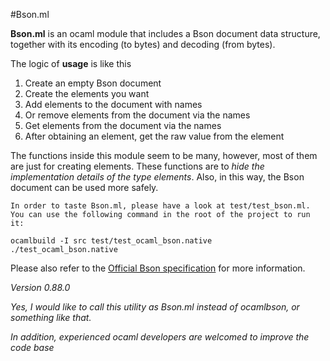 #Bson.ml

**Bson.ml** is an ocaml module that includes a Bson document data structure, together with its encoding (to bytes) and decoding (from bytes). 

The logic of **usage** is like this

1. Create an empty Bson document
2. Create the elements you want
3. Add elements to the document with names
4. Or remove elements from the document via the names
5. Get elements from the document via the names
6. After obtaining an element, get the raw value from the element

The functions inside this module seem to be many, however, most of them are just for creating elements. These functions are to *hide the implementation details of the type elements*. Also, in this way, the Bson document can be used more safely.

	In order to taste Bson.ml, please have a look at test/test_bson.ml. 
    You can use the following command in the root of the project to run it:

	ocamlbuild -I src test/test_ocaml_bson.native
	./test_ocaml_bson.native 


Please also refer to the [Official Bson specification](http://bsonspec.org/#/specification) for more information.

*Version 0.88.0* 

*Yes, I would like to call this utility as Bson.ml instead of ocamlbson, or something like that.* 

*In addition, experienced ocaml developers are welcomed to improve the code base*


